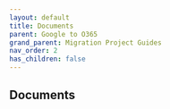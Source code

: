 ```yaml
---
layout: default
title: Documents
parent: Google to O365
grand_parent: Migration Project Guides
nav_order: 2
has_children: false
---
```


## Documents
